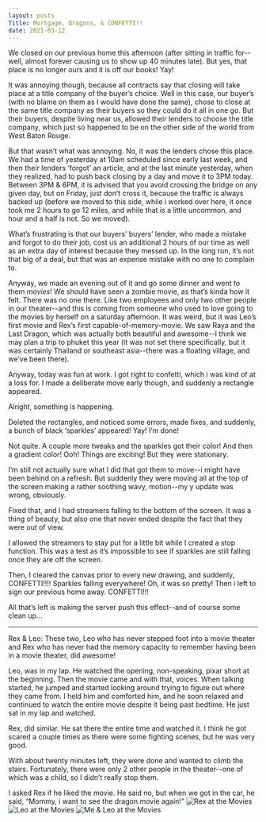 ```yaml
---
layout: posts
Title: Mortgage, Dragons, & CONFETTI!!
date: 2021-03-12
---
```


We closed on our previous home this afternoon (after sitting in traffic for--well, almost forever causing us to show up 40 minutes late).  But yes, that place is no longer ours and it is off our books!  Yay!  

It was annoying though, because all contracts say that closing will take place at a title company of the buyer’s choice.  Well in this case, our buyer’s (with no blame on them as I would have done the same), chose to close at the same title company as their buyers so they could do it all in one go.  But their buyers, despite living near us, allowed their lenders to choose the title company, which just so happened to be on the other side of the world from West Baton Rouge.  

But that wasn’t what was annoying.  No, it was the lenders chose this place.  We had a time of yesterday at 10am scheduled since early last week, and then their lenders ‘forgot’ an article, and at the last minute yesterday, when they realized, had to push back closing by a day and move it to 3PM today.  Between 3PM & 6PM, it is advised that you avoid crossing the bridge on any given day, but on Friday, just don’t cross it, because the traffic is always backed up (before we moved to this side, while i worked over here, it once took me 2 hours to go 12 miles, and while that is a little uncommon, and hour and a half is not.  So we moved).

What’s frustrating is that our buyers’ buyers’ lender, who made a mistake and forgot to do their job, cost us an additional 2 hours of our time as well as an extra day of interest because they messed up.  In the long run, it’s not that big of a deal, but that was an expense mistake with no one to complain to.  

Anyway, we made an evening out of it and go some dinner and went to them *movies*!  We should have seen a zombie movie, as that’s kinda how it felt.  There was no one there.  Like two employees and only two other people in our theater--and this is coming from someone who used to love going to the movies by herself on a saturday afternoon.  It was weird, but it was Leo’s first movie and Rex’s first capable-of-memory-movie.  We saw Raya and the Last Dragon, which was actually both beautiful and awesome--I think we may plan a trip to phuket this year (it was not set there specifically, but it was certainly Thailand or southeast asia--there was a floating village, and we’ve been there).  

Anyway, today was fun at work.  I got right to confetti, which i was kind of at a loss for.  I made a deliberate move early though, and suddenly a rectangle appeared.  

Alright, something is happening.

Deleted the rectangles, and noticed some errors, made fixes, and suddenly, a bunch of black ‘sparkles’ appeared! Yay!  I’m done!  

Not quite.  A couple more tweaks and the sparkles got their color!  And then a gradient color!  Ooh!  Things are exciting!  But they were stationary.

I’m still not actually sure what I did that got them to move--i might have been behind on a refresh.  But suddenly they were moving all at the top of the screen making a rather soothing wavy, motion--my y update was wrong, obviously.  

Fixed that, and I had streamers falling to the bottom of the screen.  It was a thing of beauty, but also one that never ended despite the fact that they were out of view.  

I allowed the streamers to stay put for a little bit while I created a stop function.  This was a test as it’s impossible to see if sparkles are still falling once they are off the screen.  

Then, I cleared the canvas prior to every new drawing, and suddenly, CONFETTI!!!!  Sparkles falling everywhere!  Oh, it was so pretty!  Then i left to sign our previous home away.  CONFETTI!!!

All that’s left is making the server push this effect--and of course some clean up...

***

Rex & Leo:  These two, Leo who has never stepped foot into a movie theater and Rex who has never had the memory capacity to remember having been in a movie theater, did awesome!  

Leo, was in my lap.  He watched the opening, non-speaking, pixar short at the beginning.  Then the movie came and with that, voices.  When talking started, he jumped and started looking around trying to figure out where they came from.  I held him and comforted him, and he soon relaxed and continued to watch the entire movie despite it being past bedtime.  He just sat in my lap and watched.  

Rex, did similar.  He sat there the entire time and watched it.  I think he got scared a couple times as there were some fighting scenes, but he was very good.  

With about twenty minutes left, they were done and wanted to climb the stairs.  Fortunately, there were only 2 other people in the theater--one of which was a child, so I didn’t really stop them.  

I asked Rex if he liked the movie.  He said no, but when we got in the car, he said, “Mommy, i want to see the dragon movie again!”
![Rex at the Movies](http://maniginam.github.io/blog/pics&vids/RexAtTheMovies.jpeg#thumbnail)
![Leo at the Movies](http://maniginam.github.io/blog/pics&vids/LeoAtTheMovies.jpeg#thumbnail)
![Me & Leo at the Movies](http://maniginam.github.io/blog/pics&vids/Me&LeoAtTheMovies.jpeg#thumbnail)

